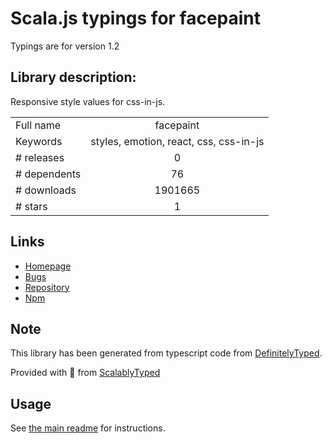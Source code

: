 
# Scala.js typings for facepaint

Typings are for version 1.2

## Library description:
Responsive style values for css-in-js.

|                    |                 |
| ------------------ | :-------------: |
| Full name          | facepaint |
| Keywords           | styles, emotion, react, css, css-in-js |
| # releases         | 0 |
| # dependents       | 76 |
| # downloads        | 1901665 |
| # stars            | 1 |

## Links
- [Homepage](https://github.com/emotion-js/facepaint)
- [Bugs](https://github.com/emotion-js/facepaint/issues)
- [Repository](https://github.com/emotion-js/facepaint)
- [Npm](https://www.npmjs.com/package/facepaint)
    


## Note
This library has been generated from typescript code from [DefinitelyTyped](https://definitelytyped.org).

Provided with :purple_heart: from [ScalablyTyped](https://github.com/oyvindberg/ScalablyTyped)

## Usage
See [the main readme](../../readme.md) for instructions.


